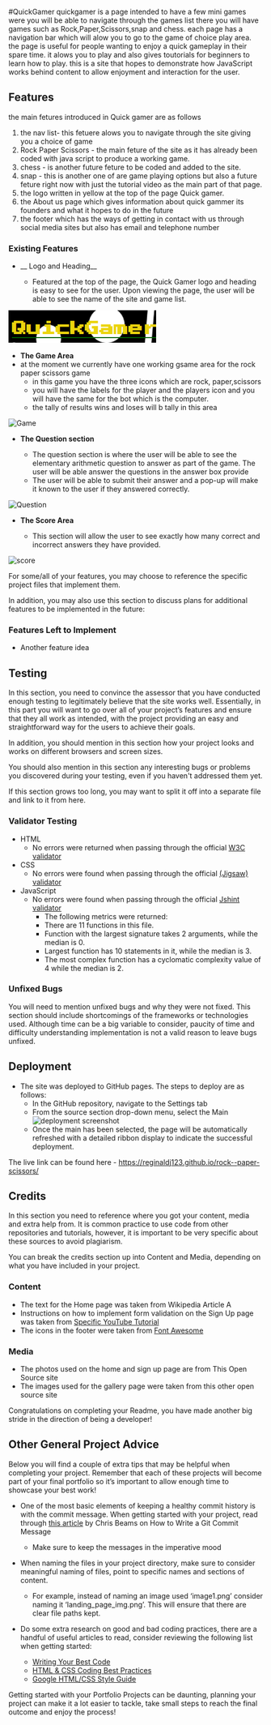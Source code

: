 #QuickGamer
quickgamer is a page intended to have a few mini games were you will be able to navigate through the games list there you will have games such as Rock,Paper,Scissors,snap and chess. each page has a navigation bar which will alow you to go to the game of choice play area. the page is useful for people wanting to enjoy a quick gameplay in their spare time. it alows you to play and also gives toutorials for beginners to learn how to play. this is a site that hopes to demonstrate how JavaScript works behind content to allow enjoyment and interaction for the user.

## Features 
the main fetures introduced in Quick gamer are as follows 
1. the nav list- this fetuere alows you to navigate through the site giving you a choice of game
2. Rock Paper Scissors -  the main feture of the site as it has already been coded with java script to produce  a working game.
3. chess - is another future feture to be coded and added to the site.
4. snap - this is another one of are game playing options  but also a future feture right now with just the tutorial video  as the main part of that page.
5. the logo  written in yellow at the top of the page Quick gamer.
6. the About us page which gives information about quick gammer its founders and what it hopes to do in the future 
7. the footer which has the ways of getting in contact with us through social media sites but also has email and telephone number


### Existing Features

- __ Logo and Heading__

  - Featured at the top of the page, the Quick Gamer logo and heading is easy to see for the user. Upon viewing the page, the user will be able to see the name of the site and game  list.

![Logo](assets/images/readme/website.logo.and.name.png)

- __The Game Area__
- at the moment we currently have one working gsame area for the rock paper scissors game 
  - in this game you have the three icons which are  rock, paper,scissors
  - you will have the labels for the player and the players icon and you will have the same for the bot which is the computer.
  - the tally of results wins and loses will b tally in this area 

![Game](media/love_maths_icons.png)

- __The Question section__

  - The question section is where the user will be able to see the elementary arithmetic question to answer as part of the game. The user will be able answer the questions in the answer box provide
  - The user will be able to submit their answer and a pop-up will make it known to the user if they answered correctly. 

![Question](media/love_maths_question.png)

- __The Score Area__

  - This section will allow the user to see exactly how many correct and incorrect answers they have provided. 

![score](media/love_maths_answer.png)

For some/all of your features, you may choose to reference the specific project files that implement them.

In addition, you may also use this section to discuss plans for additional features to be implemented in the future:

### Features Left to Implement

- Another feature idea

## Testing 

In this section, you need to convince the assessor that you have conducted enough testing to legitimately believe that the site works well. Essentially, in this part you will want to go over all of your project’s features and ensure that they all work as intended, with the project providing an easy and straightforward way for the users to achieve their goals.

In addition, you should mention in this section how your project looks and works on different browsers and screen sizes.

You should also mention in this section any interesting bugs or problems you discovered during your testing, even if you haven't addressed them yet.

If this section grows too long, you may want to split it off into a separate file and link to it from here.


### Validator Testing 

- HTML
    - No errors were returned when passing through the official [W3C validator](https://validator.w3.org/nu/?doc=https%3A%2F%2Fcode-institute-org.github.io%2Flove-maths%2F)
- CSS
    - No errors were found when passing through the official [(Jigsaw) validator](https://jigsaw.w3.org/css-validator/validator?uri=https%3A%2F%2Fvalidator.w3.org%2Fnu%2F%3Fdoc%3Dhttps%253A%252F%252Fcode-institute-org.github.io%252Flove-maths%252F&profile=css3svg&usermedium=all&warning=1&vextwarning=&lang=en)
- JavaScript
    - No errors were found when passing through the official [Jshint validator](https://jshint.com/)
      - The following metrics were returned: 
      - There are 11 functions in this file.
      - Function with the largest signature takes 2 arguments, while the median is 0.
      - Largest function has 10 statements in it, while the median is 3.
      - The most complex function has a cyclomatic complexity value of 4 while the median is 2.

### Unfixed Bugs

You will need to mention unfixed bugs and why they were not fixed. This section should include shortcomings of the frameworks or technologies used. Although time can be a big variable to consider, paucity of time and difficulty understanding implementation is not a valid reason to leave bugs unfixed. 

## Deployment


- The site was deployed to GitHub pages. The steps to deploy are as follows: 
  - In the GitHub repository, navigate to the Settings tab 
  - From the source section drop-down menu, select the Main
  ![deployment screenshot](https://github.com/reginaldj123/rock--paper-scissors/blob/main/assets/images/readme/deployment.png)
  - Once the main has been selected, the page will be automatically refreshed with a detailed ribbon 
display to indicate the successful deployment. 

The live link can be found here - https://reginaldj123.github.io/rock--paper-scissors/






## Credits 

In this section you need to reference where you got your content, media and extra help from. It is common practice to use code from other repositories and tutorials, however, it is important to be very specific about these sources to avoid plagiarism. 

You can break the credits section up into Content and Media, depending on what you have included in your project. 

### Content 

- The text for the Home page was taken from Wikipedia Article A
- Instructions on how to implement form validation on the Sign Up page was taken from [Specific YouTube Tutorial](https://www.youtube.com/)
- The icons in the footer were taken from [Font Awesome](https://fontawesome.com/)

### Media

- The photos used on the home and sign up page are from This Open Source site
- The images used for the gallery page were taken from this other open source site


Congratulations on completing your Readme, you have made another big stride in the direction of being a developer! 

## Other General Project Advice

Below you will find a couple of extra tips that may be helpful when completing your project. Remember that each of these projects will become part of your final portfolio so it’s important to allow enough time to showcase your best work! 

- One of the most basic elements of keeping a healthy commit history is with the commit message. When getting started with your project, read through [this article](https://chris.beams.io/posts/git-commit/) by Chris Beams on How to Write  a Git Commit Message 
  - Make sure to keep the messages in the imperative mood 

- When naming the files in your project directory, make sure to consider meaningful naming of files, point to specific names and sections of content.
  - For example, instead of naming an image used ‘image1.png’ consider naming it ‘landing_page_img.png’. This will ensure that there are clear file paths kept. 

- Do some extra research on good and bad coding practices, there are a handful of useful articles to read, consider reviewing the following list when getting started:
  - [Writing Your Best Code](https://learn.shayhowe.com/html-css/writing-your-best-code/)
  - [HTML & CSS Coding Best Practices](https://medium.com/@inceptiondj.info/html-css-coding-best-practice-fadb9870a00f)
  - [Google HTML/CSS Style Guide](https://google.github.io/styleguide/htmlcssguide.html#General)

Getting started with your Portfolio Projects can be daunting, planning your project can make it a lot easier to tackle, take small steps to reach the final outcome and enjoy the process! 